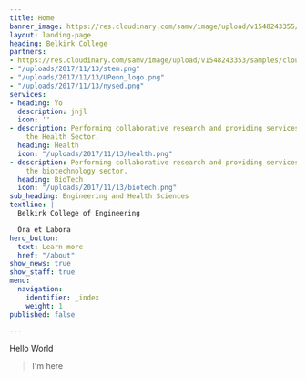 ```yaml
---
title: Home
banner_image: https://res.cloudinary.com/samv/image/upload/v1548243355/samples/animals/reindeer.jpg
layout: landing-page
heading: Belkirk College
partners:
- https://res.cloudinary.com/samv/image/upload/v1548243353/samples/cloudinary-logo-vector.svg
- "/uploads/2017/11/13/stem.png"
- "/uploads/2017/11/13/UPenn_logo.png"
- "/uploads/2017/11/13/nysed.png"
services:
- heading: Yo
  description: jnjl
  icon: ''
- description: Performing collaborative research and providing services to support
    the Health Sector.
  heading: Health
  icon: "/uploads/2017/11/13/health.png"
- description: Performing collaborative research and providing services to support
    the biotechnology sector.
  heading: BioTech
  icon: "/uploads/2017/11/13/biotech.png"
sub_heading: Engineering and Health Sciences
textline: |
  Belkirk College of Engineering

  Ora et Labora
hero_button:
  text: Learn more
  href: "/about"
show_news: true
show_staff: true
menu:
  navigation:
    identifier: _index
    weight: 1
published: false

---
```

Hello World

> I'm here